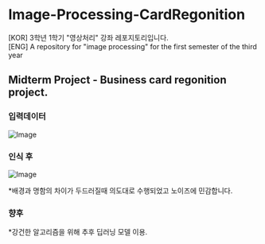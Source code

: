 # Image-Processing-CardRegonition

\[KOR] 3학년 1학기 "영상처리" 강좌 레포지토리입니다.   
\[ENG] A repository for "image processing" for the first semester of the third year  


## Midterm Project - Business card regonition project.  
### 입력데이터
![Image](https://github.com/user-attachments/assets/e0501763-965e-4f7e-bd39-b8ddbdaeda00)
### 인식 후
![Image](https://github.com/user-attachments/assets/93ee62b5-33a1-43e5-94b8-2e8326c0f60c)

*배경과 명함의 차이가 두드러질때 의도대로 수행되었고 노이즈에 민감합니다.  
### 향후
*강건한 알고리즘을 위해 추후 딥러닝 모델 이용.   
